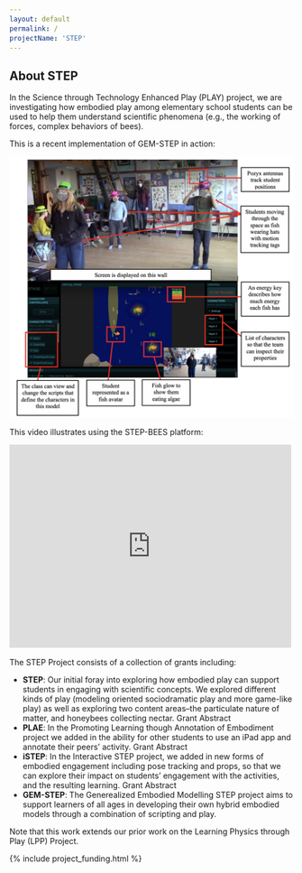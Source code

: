 ```yaml
---
layout: default
permalink: /
projectName: 'STEP'
---
```


## About STEP 

In the Science through Technology Enhanced Play (PLAY) project, we are investigating how embodied play among elementary school students can be used to help them understand scientific phenomena (e.g., the working of forces, complex behaviors of bees).

This is a recent implementation of GEM-STEP in action:

<a href="/assets/img/gem_stem_action.png" target="_blank"><img src="assets/img/gem_stem_action.png" alt="Image of children in a classroom  using GEM-STEP and the GEM-STEP screen"></a>

This video illustrates using the STEP-BEES platform:
<iframe src="https://player.vimeo.com/video/164627313?h=882ac3308e" width="500" height="360" frameborder="0" allow="autoplay; fullscreen; picture-in-picture" allowfullscreen></iframe>


The STEP Project consists of a collection of grants including:

- **STEP**: Our initial foray into exploring how embodied play can support students in engaging with scientific concepts. We explored different kinds of play (modeling oriented sociodramatic play and more game-like play) as well as exploring two content areas–the particulate nature of matter, and honeybees collecting nectar.  Grant Abstract
- **PLAE**: In the Promoting Learning though Annotation of Embodiment project we added in the ability for other students to use an iPad app and annotate their peers’ activity.  Grant Abstract
- **iSTEP**: In the Interactive STEP project, we added in new forms of embodied engagement including pose tracking and props, so that we can explore their impact on students’ engagement with the activities, and the resulting learning.  Grant Abstract
- **GEM-STEP**: The Generealized Embodied Modelling STEP project aims to support learners of all ages in developing their own hybrid embodied models through a combination of scripting and play. 

Note that this work extends our prior work on the Learning Physics through Play (LPP) Project.

{% include project_funding.html %}
